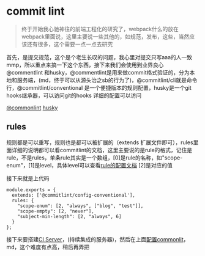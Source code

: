 # commit lint

> 终于开始我心驰神往的前端工程化的研究了，webpack什么的放在webpack里面说，这里主要说一些其他的，如规范，发布，这些，当然应该还有很多，这个需要一点一点去研究

首先，是提交规范，这个是个老生长叹的问题，我心里对提交只写aaa的人一致mmp，所以重点来搞一下这个东西，接下来我们会使用到业界良心@commentlint 和husky，@commentlint是用来做commit格式验证的，分为本地和服务端，(md，终于可以从源头治之sb的行为了)，@commitlint/cli就是命令行，@commitlint/conventional 是一个便捷版本的规则配置，husky是一个git hooks继承器，可以访问git的hooks
详细的配置可以访问

[@commonlint](https://marionebl.github.io/commitlint/#/)
[husky](https://github.com/typicode/husky)

## rules
规则都是可以重写，规则也是都可以被扩展的（extends 扩展文件即可），rules里面详细的说明都可以看commitlint的文档，这里主要说的是rule的格式，记住是rule，不是rules，单条rule其实是一个数组，[0]是rule的名称，如"scope-enum"，[1]是level，具体level可以查看[rule的配置文档](https://marionebl.github.io/commitlint/#/reference-rules)
[2]是对应的值

接下来就是上代码
```
module.exports = {
  extends: ['@commitlint/config-conventional'],
  rules: {
    "scope-enum": [2, "always", ["blog", "test"]],
    "scope-empty": [2, "never"],
    "subject-min-length": [2, "always", 6]
  }
};
```

接下来要搭建[CI Server](https://developer.github.com/v3/guides/building-a-ci-server/)，(持续集成的服务器)，然后在上面[配置commonlit](https://marionebl.github.io/commitlint/#/guides-ci-setup)，md，这个难度有点高，稍后再弄把
